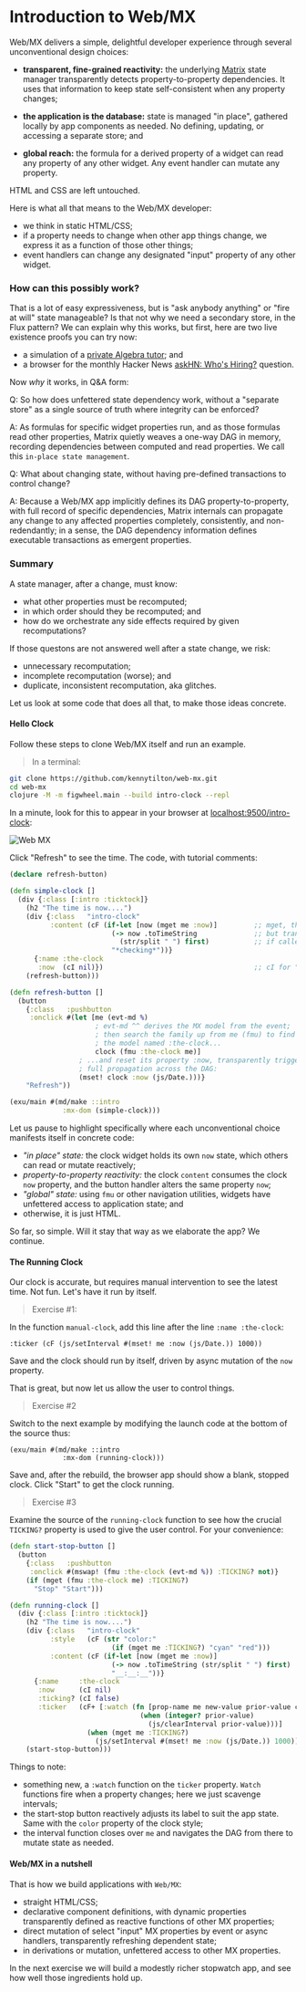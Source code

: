 # Introduction to Web/MX

Web/MX delivers a simple, delightful developer experience through several unconventional design choices:
* **transparent, fine-grained reactivity:** the underlying [Matrix](https://github.com/kennytilton/matrix/blob/main/cljc/matrix/README.md) state manager transparently detects property-to-property dependencies. It uses that information to keep state self-consistent when any property changes;

* **the application is the database:** state is managed "in place", gathered locally by app components as needed. No defining, updating, or accessing a separate store; and

* **global reach:** the formula for a derived property of a widget can read any property of any other widget. Any event handler can mutate any property. 

HTML and CSS are left untouched. 

Here is what all that means to the Web/MX developer:
* we think in static HTML/CSS;
* if a property needs to change when other app things change, we express it as a function of those other things; 
* event handlers can change any designated "input" property of any other widget.

### How can this possibly work?
That is a lot of easy expressiveness, but is "ask anybody anything" or "fire at will" state manageable? Is that not why we need a secondary store, in the Flux pattern? We can explain why this works, but first, here are two live existence proofs you can try now:
* a simulation of a [private Algebra tutor](http://tiltonsalgebra.com/#); and
* a browser for the monthly Hacker News [askHN: Who's Hiring?](https://kennytilton.github.io/whoishiring/) question.

Now _why_ it works, in Q&A form:

Q: So how does unfettered state dependency work, without a "separate store" as a single source of truth where integrity can be enforced?

A: As formulas for specific widget properties run, and as those formulas read other properties, Matrix quietly weaves a one-way DAG in memory, recording dependencies between computed and read properties. We call this `in-place state management`.

Q: What about changing state, without having pre-defined transactions to control change?

A: Because a Web/MX app implicitly defines its DAG property-to-property, with full record of specific dependencies, Matrix internals can propagate any change to any affected properties completely, consistently, and non-redendantly; in a sense, the DAG dependency information defines executable transactions as emergent properties.

### Summary
A state manager, after a change, must know:
* what other properties must be recomputed;
* in which order should they be recomputed; and
* how do we orchestrate any side effects required by given recomputations?

If those questons are not answered well after a state change, we risk:
* unnecessary recomputation;
* incomplete recomputation (worse); and
* duplicate, inconsistent recomputation, aka glitches.

Let us look at some code that does all that, to make those ideas concrete.

#### Hello Clock
Follow these steps to clone Web/MX itself and run an example. 

> In a terminal:
```bash
git clone https://github.com/kennytilton/web-mx.git
cd web-mx
clojure -M -m figwheel.main --build intro-clock --repl
```
In a minute, look for this to appear in your browser at [localhost:9500/intro-clock](http://localhost:9500/intro-clock.html):

![Web MX](https://github.com/kennytilton/web-mx/blob/main/resources/public/image/intro-checking.jpg)

Click "Refresh" to see the time. The code, with tutorial comments:
```clojure
(declare refresh-button)

(defn simple-clock []
  (div {:class [:intro :ticktock]}
    (h2 "The time is now....")
    (div {:class   "intro-clock"
          :content (cF (if-let [now (mget me :now)]         ;; mget, the standard MX getter, can be used from any code,
                         (-> now .toTimeString              ;; but transparently establishes a dependency, or "subscribes",
                           (str/split " ") first)           ;; if called within a formula.
                         "*checking*"))}
      {:name :the-clock
       :now  (cI nil)})                                     ;; cI for "cell Input"; procedural code can write to these
    (refresh-button)))

(defn refresh-button []
  (button
    {:class   :pushbutton
     :onclick #(let [me (evt-md %) 
                     ; evt-md ^^ derives the MX model from the event;
                     ; then search the family up from me (fmu) to find 
                     ; the model named :the-clock...
                     clock (fmu :the-clock me)] 
                 ; ...and reset its property :now, transparently triggering
                 ; full propagation across the DAG:
                 (mset! clock :now (js/Date.)))}
    "Refresh"))

(exu/main #(md/make ::intro
             :mx-dom (simple-clock)))
```

Let us pause to highlight specifically where each unconventional choice manifests itself in concrete code:
* _"in place" state:_ the clock widget holds its own `now` state, which others can read or mutate reactively;
* _property-to-property reactivity:_ the clock `content` consumes the clock `now` property, and the button handler alters the same property `now`;
* _"global" state:_ using `fmu` or other navigation utilities, widgets have unfettered access to application state; and
* otherwise, it is just HTML.

So far, so simple. Will it stay that way as we elaborate the app? We continue.

#### The Running Clock
Our clock is accurate, but requires manual intervention to see the latest time. Not fun. Let's have it run by itself.

> Exercise #1: 

In the function `manual-clock`, add this line after the line `:name :the-clock`:
```
:ticker (cF (js/setInterval #(mset! me :now (js/Date.)) 1000))
```
Save and the clock should run by itself, driven by async mutation of the `now` property.

That is great, but now let us allow the user to control things.

> Exercise #2

Switch to the next example by modifying the launch code at the bottom of the source thus:

```
(exu/main #(md/make ::intro
             :mx-dom (running-clock)))
```
Save and, after the rebuild, the browser app should show a blank, stopped clock. Click "Start" to get the clock running. 

> Exercise #3

Examine the source of the `running-clock` function to see how the crucial `TICKING?` property is used to give the user control. For your convenience:

```clojure
(defn start-stop-button []
  (button
    {:class   :pushbutton
     :onclick #(mswap! (fmu :the-clock (evt-md %)) :TICKING? not)}
    (if (mget (fmu :the-clock me) :TICKING?)
      "Stop" "Start")))

(defn running-clock []
  (div {:class [:intro :ticktock]}
    (h2 "The time is now....")
    (div {:class   "intro-clock"
          :style   (cF (str "color:"
                         (if (mget me :TICKING?) "cyan" "red")))
          :content (cF (if-let [now (mget me :now)]
                         (-> now .toTimeString (str/split " ") first)
                         "__:__:__"))}
      {:name     :the-clock
       :now      (cI nil)
       :ticking? (cI false)
       :ticker   (cF+ [:watch (fn [prop-name me new-value prior-value cell]
                                (when (integer? prior-value)
                                  (js/clearInterval prior-value)))]
                   (when (mget me :TICKING?)
                     (js/setInterval #(mset! me :now (js/Date.)) 1000)))})
    (start-stop-button)))
```

Things to note:
* something new, a `:watch` function on the `ticker` property. `Watch` functions fire when a property changes; here we just scavenge intervals;
* the start-stop button reactively adjusts its label to suit the app state. Same with the `color` property of the clock style;
* the interval function closes over `me` and navigates the DAG from there to mutate state as needed.

#### Web/MX in a nutshell
That is how we build applications with `Web/MX`:
* straight HTML/CSS;
* declarative component definitions, with dynamic properties transparently defined as reactive functions of other MX properties;
* direct mutation of select "input" MX properties by event or async handlers, transparently refreshing dependent state;
* in derivations or mutation, unfettered access to other MX properties.

In the next exercise we will build a modestly richer stopwatch app, and see how well those ingredients hold up.
